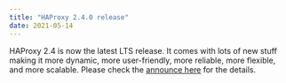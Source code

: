 ```yaml
---
title: "HAProxy 2.4.0 release"
date: 2021-05-14
---
```


HAProxy 2.4 is now the latest LTS release. It comes with lots of new stuff making it more dynamic, more user-friendly, more reliable, more flexible, and more scalable. Please check the [announce here](https://www.mail-archive.com/haproxy@formilux.org/msg40499.html) for the details.
